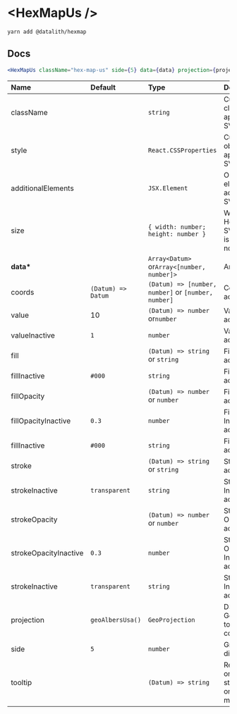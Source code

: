 # \<HexMapUs \/>

```sh
yarn add @datalith/hexmap
```

## Docs

```jsx
<HexMapUs className="hex-map-us" side={5} data={data} projection={projection} />
```

| Name                  | Default            | Type                                                | Description                                                  |
| :-------------------- | :----------------- | :-------------------------------------------------- | :----------------------------------------------------------- |
| className             |                    | `string`                                            | Custom css classes to apply to the SVG                       |
| style                 |                    | `React.CSSProperties`                               | Custom style object to apply to the SVG                      |
| additionalElements    |                    | `JSX.Element`                                       | Optional elements to add to the SVG                          |
| size                  |                    | `{ width: number; height: number }`                 | Width and Height of the SVG. Default is parent node size.    |
| <b>data\*</b>         |                    | `Array<Datum>` or`Array<[number, number]>`          | Array of data                                                |
| coords                | `(Datum) => Datum` | `(Datum) => [number, number]` or `[number, number]` | Coords accessor                                              |
| value                 | 10                 | `(Datum) => number` or`number`                      | Value accessor                                               |
| valueInactive         | `1`                | `number`                                            | Value Inactive accessor                                      |
| fill                  |                    | `(Datum) => string` or `string`                     | Fill color accessor                                          |
| fillInactive          | `#000`             | `string`                                            | Fill Inactive accessor                                       |
| fillOpacity           |                    | `(Datum) => number` or `number`                     | Fill Opacity accessor                                        |
| fillOpacityInactive   | `0.3`              | `number`                                            | Fill Opacity Inactive accessor                               |
| fillInactive          | `#000`             | `string`                                            | Fill Inactive accessor                                       |
| stroke                |                    | `(Datum) => string` or `string`                     | Stroke color accessor                                        |
| strokeInactive        | `transparent`      | `string`                                            | Stroke Inactive accessor                                     |
| strokeOpacity         |                    | `(Datum) => number` or `number`                     | Stroke Opacity accessor                                      |
| strokeOpacityInactive | `0.3`              | `number`                                            | Stroke Opacity Inactive accessor                             |
| strokeInactive        | `transparent`      | `string`                                            | Stroke Inactive accessor                                     |
| projection            | `geoAlbersUsa()`   | `GeoProjection`                                     | D3 GeoProjection to map coordinates                          |
| side                  | `5`                | `number`                                            | Grid cell dimension                                          |
| tooltip               |                    | `(Datum) => string`                                 | Return HTML or text as a string to show on element mouseover |
